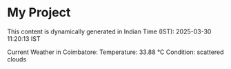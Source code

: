# My Project

This content is dynamically generated in Indian Time (IST): 2025-03-30 11:20:13 IST


Current Weather in Coimbatore:
Temperature: 33.88 °C
Condition: scattered clouds
